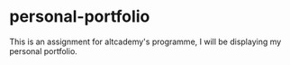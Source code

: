 # personal-portfolio
This is an assignment for altcademy's programme, I will be displaying my personal portfolio. 
